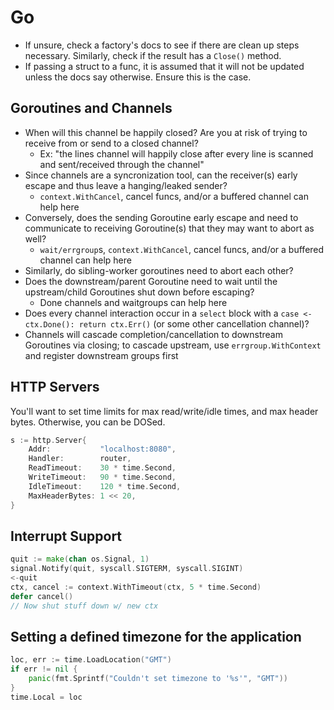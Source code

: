 # Go

- If unsure, check a factory's docs to see if there are clean up steps
necessary. Similarly, check if the result has a `Close()` method.
- If passing a struct to a func, it is assumed that it will not be updated
unless the docs say otherwise. Ensure this is the case.

## Goroutines and Channels

- When will this channel be happily closed? Are you at risk of trying to receive
  from or send to a closed channel?
  - Ex: "the lines channel will happily close after every line is scanned and
  sent/received through the channel"
- Since channels are a syncronization tool, can the receiver(s) early escape and
thus leave a hanging/leaked sender?
  - `context.WithCancel`, cancel funcs, and/or a buffered channel can help here
- Conversely, does the sending Goroutine early escape and need to communicate to
receiving Goroutine(s) that they may want to abort as well?
  - `wait/errgroup`s, `context.WithCancel`, cancel funcs, and/or a buffered
  channel can help here
- Similarly, do sibling-worker goroutines need to abort each other?
- Does the downstream/parent Goroutine need to wait until the upstream/child
Goroutines shut down before escaping?
  - Done channels and waitgroups can help here
- Does every channel interaction occur in a `select` block with a `case
<-ctx.Done(): return ctx.Err()` (or some other cancellation channel)?
- Channels will cascade completion/cancellation to downstream Goroutines via
closing; to cascade upstream, use `errgroup.WithContext` and register downstream
groups first

## HTTP Servers

You'll want to set time limits for max read/write/idle times, and max header
bytes. Otherwise, you can be DOSed.

```go
s := http.Server{
	Addr:           "localhost:8080",
	Handler:        router,
	ReadTimeout:    30 * time.Second,
	WriteTimeout:   90 * time.Second,
	IdleTimeout:    120 * time.Second,
	MaxHeaderBytes: 1 << 20,
}
```

## Interrupt Support

```go
quit := make(chan os.Signal, 1)
signal.Notify(quit, syscall.SIGTERM, syscall.SIGINT)
<-quit
ctx, cancel := context.WithTimeout(ctx, 5 * time.Second)
defer cancel()
// Now shut stuff down w/ new ctx
```

## Setting a defined timezone for the application

```go
loc, err := time.LoadLocation("GMT")
if err != nil {
	panic(fmt.Sprintf("Couldn't set timezone to '%s'", "GMT"))
}
time.Local = loc
```

